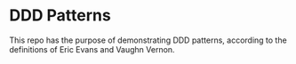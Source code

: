 # DDD Patterns

This repo has the purpose of demonstrating DDD patterns, according to the definitions of Eric Evans and Vaughn Vernon.
